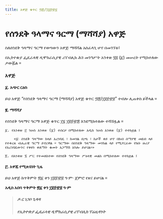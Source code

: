 ```yaml
---
title: አዋጅ ቁጥር ፵፰/፲፱፻፹፱
---
```


# የሰንደቅ ዓላማና ዓርማ (ማሻሻያ) አዋጅ

ስለሰንደቅ ዓላማና ዓርማ የወጣውን አዋጅ ማሻሻል አስፈላጊ ሆኖ በመገኘቱ፤

በኢትዮጵያ ፌዴራላዊ ዲሞክራሲያዊ ሪፐብሊክ ሕገ መንግሥት አንቀጽ ፶፭ (፩) መሠረት የሚከተለው ታውጇል ።

### አዋጅ

#### ፩. አጭር ርዕስ

ይህ አዋጅ “የሰንደቅ ዓላማና ዓርማ (ማሻሻያ) አዋጅ ቁጥር ፵፰/፲፱፻፹፱” ተብሎ ሊጠቀስ ይችላል ።

#### ፪. ማሻሻያ

የሰንደቅ ዓላማና ዓርማ አዋጅ ቁጥር ፲፮ ፲፱፻፹፰ እንደሚከተለው ተሻሽሏል ።

    ፩. የአንቀጽ ፫ ንዑስ አንቀጽ (፩) ተሰርዞ በሚከተለው አዲስ ንዑስ አንቀጽ (፩) ተተክቷል ፤

        «፩‧ ሰንደቅ ዓላማው ከላይ አረንጓዴ ፣ ከመሃል ቢጫ ፣ ከታች ቀይ ሆኖ በክብ ሰማያዊ መደብ ላይ የተቀረጸ ብሔራዊ ዓርማ ይኖረዋል ። ዓርማው በሰንደቅ ዓላማው መሃከል ላይ የሚያርፈው የክቡ ዙሪያ የአረንጓዴውንና የቀዩን ቀለማት ቁመት አጋማሽ አካሎ ይሆናል።»

    ፪. በአንቀጽ ፮ ሥር የተመለከተው የሰንደቅ ዓላማው ሥዕላዊ መልክ በሚከተለው ተተክቷል ፤

#### ፫. አዋጁ የሚጸናበት ጊዜ

ይህ አዋጅ ከጥቅምት ፳፩ ቀን ፲፱፻፹፱ ዓ·ም· ጀምሮ የጸና ይሆናል ።

**አዲስ አበባ ጥቅምት ፳፩ ቀን ፲፱፻፹፱ ዓ·ም**

> ##### ዶ ር ነጋሶ ጊዳዳ
>
> ##### የኢትዮጵያ ፌዴራላዊ ዲሞክራሲያዊ ሪፐብሊክ ፕሬዚዳንት